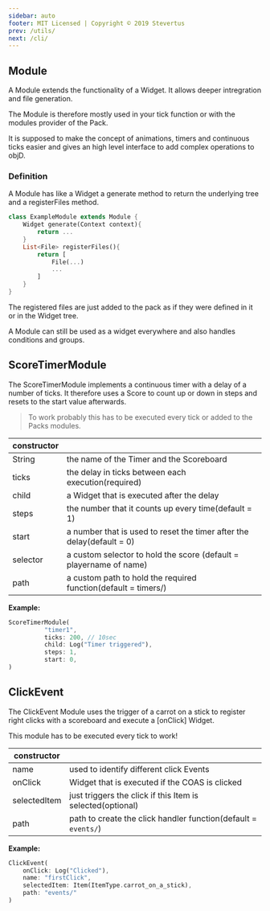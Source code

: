 ```yaml
---
sidebar: auto
footer: MIT Licensed | Copyright © 2019 Stevertus
prev: /utils/
next: /cli/
---
```


## Module
A Module extends the functionality of a Widget. It allows deeper intregration and file generation.

The Module is therefore mostly used in your tick function or with the modules provider of the Pack.

It is supposed to make the concept of animations, timers and continuous ticks easier and gives an high level interface to add complex operations to objD.

### Definition
A Module has like a Widget a generate method to return the underlying tree and a registerFiles method.

```dart
class ExampleModule extends Module {
	Widget generate(Context context){
		return ...
	}
	List<File> registerFiles(){
		return [
			File(...)
			...
		]
	}
}
```
The registered files are just added to the pack as if they were defined in it or in the Widget tree.

A Module can still be used as a widget everywhere and also handles conditions and groups.

[//]: # (modules/score_timer)
## ScoreTimerModule
The ScoreTimerModule implements a continuous timer with a delay of a number of ticks. It therefore uses a Score to count up or down in steps and resets to the start value afterwards. 

> To work probably this has to be executed every tick or added to the Packs modules.

| constructor |  |
|--|--|
|String| the name of the Timer and the Scoreboard |
|ticks| the delay in ticks between each execution(required) |
|child| a Widget that is executed after the delay |
|steps| the number that it counts up every time(default = 1) |
|start| a number that is used to reset the timer after the delay(default = 0) |
|selector| a custom selector to hold the score (default = playername of name) |
|path| a custom path to hold the required function(default = timers/) | 

**Example:**

```dart
ScoreTimerModule(
          "timer1",
          ticks: 200, // 10sec
          child: Log("Timer triggered"),
          steps: 1,
          start: 0,
)
```

[//]: # (modules/click_event)
## ClickEvent
The ClickEvent Module uses the trigger of a carrot on a stick to register right clicks with a scoreboard and execute a [onClick] Widget.

This module has to be executed every tick to work!

| constructor |  |
|--|--|
|name|used to identify different click Events|
|onClick| Widget that is executed if the COAS is clicked |
|selectedItem| just triggers the click if this Item is selected(optional) |
|path| path to create the click handler function(default = `events/`) |

**Example:**

```dart
ClickEvent(
	onClick: Log("Clicked"),
	name: "firstClick",
	selectedItem: Item(ItemType.carrot_on_a_stick),
	path: "events/"
)
```